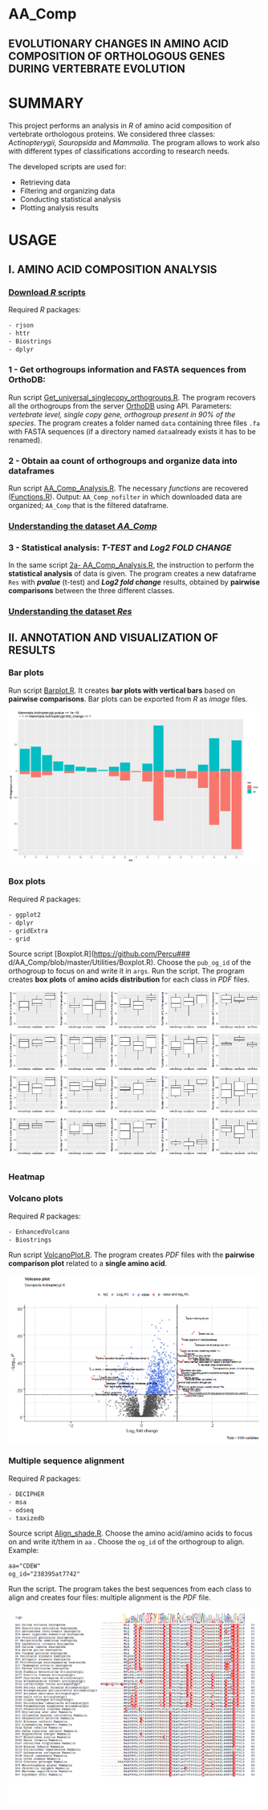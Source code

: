 # AA_Comp
## EVOLUTIONARY CHANGES IN AMINO ACID COMPOSITION OF ORTHOLOGOUS GENES DURING VERTEBRATE EVOLUTION

# SUMMARY
This project performs an analysis in *R* of amino acid composition of vertebrate orthologous proteins. 
We considered three classes: *Actinopterygii, Sauropsida* and *Mammalia*. The program allows to work also with different types of classifications according to research needs. 

The developed scripts are used for:

- Retrieving data
- Filtering and organizing data
- Conducting statistical analysis
- Plotting analysis results

# USAGE
## I. AMINO ACID COMPOSITION ANALYSIS
### [Download *R* scripts](https://github.com/Percud/AA_Comp/archive/master.zip)
Required *R* packages:
```
- rjson
- httr
- Biostrings
- dplyr
```
### 1 - Get orthogroups information and FASTA sequences from OrthoDB:
Run script [Get_universal_singlecopy_orthogroups.R](https://github.com/Percud/AA_Comp/blob/master/Get_universal_singlecopy_orthogroups.R).
The program recovers all the orthogroups from the server [OrthoDB](https://www.orthodb.org/) using API. Parameters: *vertebrate level, single copy gene, orthogroup present in 90% of the species*. 
The program creates a folder named `data` containing three files `.fa` with FASTA sequences (if a directory named `data`already exists it has to be renamed).

### 2 - Obtain aa count of orthogroups and organize data into dataframes
Run script [AA_Comp_Analysis.R](https://github.com/Percud/AA_Comp/blob/master/AA_Comp_Analysis.R).
The necessary *functions* are recovered ([Functions.R](https://github.com/Percud/AA_Comp/blob/master/Functions.R)). Output: `AA_Comp_nofilter` in which  downloaded data are organized; `AA_Comp` that is the filtered dataframe.

### [Understanding the dataset ***AA_Comp***](https://github.com/Percud/AA_Comp/blob/master/Results/UNDERSTANDING%20THE%20DATASET%20AA_Comp.md)

### 3 - Statistical analysis: ***T-TEST*** and ***Log2 FOLD CHANGE***
In the same script [2a- AA_Comp_Analysis.R](https://github.com/Percud/AA_Comp/blob/master/2a-%20AA_Comp_Analysis.R), the instruction to perform the **statistical analysis** of data is given. 
The program creates a new dataframe `Res` with ***pvalue*** (t-test) and ***Log2 fold change*** results, obtained by **pairwise comparisons** between the three different classes.

### [Understanding the dataset ***Res***](https://github.com/Percud/AA_Comp/blob/master/Results/UNDERSTANDING%20THE%20DATASET%20Res.md)

## II. ANNOTATION AND VISUALIZATION OF RESULTS
### Bar plots
Run script [Barplot.R](https://github.com/Percud/AA_Comp/blob/master/Utilities/Barplot.R). It creates **bar plots with vertical bars** based on **pairwise comparisons**.
Bar plots can be exported from *R* as *image* files.

![IMG5](./Images/Barplot.jpg)

### Box plots ### 
Required *R* packages: 
```
- ggplot2
- dplyr
- gridExtra
- grid
```
Source script [Boxplot.R](https://github.com/Percu### d/AA_Comp/blob/master/Utilities/Boxplot.R). Choose the `pub_og_id` of the orthogroup to focus on and write it in `args`. Run the script. The program creates **box plots** of **amino acids distribution** for each class in *PDF* files.

![IMG6](./Images/box.png)

### Heatmap

### Volcano plots
Required *R* packages: 
```
- EnhancedVolcano
- Biostrings
```
Run script [VolcanoPlot.R](https://github.com/Percud/AA_Comp/blob/master/Utilities/VolcanoPlot.R). The program creates *PDF* files with the **pairwise comparison plot** related to a **single amino acid**.

![IMG8](./Images/volcano.png)

### Multiple sequence alignment
Required *R* packages: 
```
- DECIPHER
- msa
- odseq
- taxizedb
```
Source script [Align_shade.R](https://github.com/Percud/AA_Comp/blob/master/Utilities/Align_shade.R). Choose the amino acid/amino acids to focus on and write it/them in `aa` . Choose the `og_id` of the orthogroup to align. Example: 
```
aa="CDEW"
og_id="238395at7742"
```
Run the script. The program takes the best sequences from each class to align and creates four files: multiple alignment is the *PDF* file.

![IMG7](./Images/align.png)










